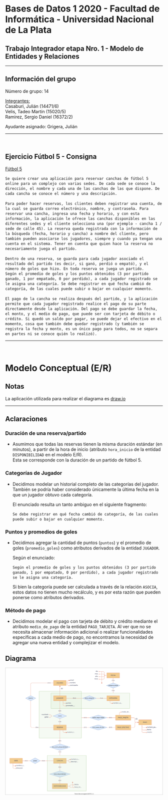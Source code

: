 # Bases de Datos 1 2020 - Facultad de Informática - Universidad Nacional de La Plata

## Trabajo Integrador etapa Nro. 1 - Modelo de Entidades y Relaciones

---

## Información del grupo

Número de grupo: 14  

<ins>Integrantes:</ins>  
Casaburi, Julián (14471/6)  
Velis, Tadeo Martín (15020/5)  
Ramirez, Sergio Daniel (16372/2)  

Ayudante asignado: Grigera, Julián

---

<div style="page-break-after: always; visibility: hidden"> 
    \pagebreak 
</div>

## Ejercicio Fútbol 5 - Consigna

<ins>Fútbol 5</ins>

```
Se quiere crear una aplicación para reservar canchas de fútbol 5 online para un complejo con varias sedes. De cada sede se conoce la dirección, el nombre y cada una de las canchas de las que dispone. De cada cancha se conoce el número y una descripción.

Para poder hacer reservas, los clientes deben registrar una cuenta, de la cual se guarda correo electrónico, nombre, y contraseña. Para reservar una cancha, ingresa una fecha y horario, y con esta información, la aplicación le ofrece las canchas disponibles en las diferentes sedes y el cliente selecciona una (por ejemplo - cancha 1 / sede de calle 45). La reserva queda registrada con la información de la búsqueda (fecha, horario y cancha) a nombre del cliente, pero también pueden asociarse los jugadores, siempre y cuando ya tengan una cuenta en el sistema. Tener en cuenta que quien hace la reserva no necesariamente juega el partido.

Dentro de una reserva, se guarda para cada jugador asociado el resultado del partido (es decir, si ganó, perdió o empató), y el número de goles que hizo. En toda reserva se juega un partido.  
Según el promedio de goles y los puntos obtenidos (3 por partido ganado, 1 por empatado, 0 por perdido), a cada jugador registrado se le asigna una categoría. Se debe registrar en qué fecha cambió de categoría, de las cuales puede subir o bajar en cualquier momento.

El pago de la cancha se realiza después del partido, y la aplicación permite que cada jugador registrado realice el pago de su parte directamente desde la aplicación. Del pago se debe guardar la fecha, el monto, y el medio de pago, que puede ser con tarjeta de débito o crédito. Si quedó un saldo por pagar, se puede dejar el efectivo en el momento, cosa que también debe quedar registrado (y también se registra la fecha y monto, es un único pago para todos, no se separa en partes ni se conoce quién lo realizó).
```

---

<div style="page-break-after: always; visibility: hidden"> 
    \pagebreak 
</div>

# Modelo Conceptual (E/R)

## Notas

La aplicación utilizada para realizar el diagrama es [draw.io](https://app.diagrams.net/)

---

## Aclaraciones

### Duración de una reserva/partido
- Asumimos que todas las reservas tienen la misma duración estándar (en minutos), a partir de la hora de inicio (atributo `hora_inicio` de la entidad `DISPONIBILIDAD` en el modelo E/R).  
Esta se corresponde con la duración de un partido de fútbol 5.

### Categorías de Jugador
- Decidimos modelar un historial completo de las categorías del jugador. También se podría haber considerado únicamente la última fecha en la que un jugador obtuvo cada categoría.  

    El enunciado resulta un tanto ambiguo en el siguiente fragmento:

    ```
    Se debe registrar en qué fecha cambió de categoría, de las cuales puede subir o bajar en cualquier momento.
    ```

### Puntos y promedios de goles
- Decidimos agregar la cantidad de puntos (`puntos`) y el promedio de goles (`promedio_goles`) como atributos derivados de la entidad `JUGADOR`.

    Según el enunciado:

    ```
    Según el promedio de goles y los puntos obtenidos (3 por partido ganado, 1 por empatado, 0 por perdido), a cada jugador registrado se le asigna una categoría.
    ```

   Si bien la categoría puede ser calculada a través de la relación `ASOCIA`, estos datos no tienen mucho recálculo, y es por esta razón que pueden ponerse como atributos derivados.

### Método de pago
- Decidimos modelar el pago con tarjeta de débito y crédito mediante el atributo `medio_de_pago` de la entidad `PAGO_TARJETA`. Al ver que no se necesita almacenar información adicional o realizar funcionalidades específicas a cada medio de pago, no encontramos la necesidad de agregar una nueva entidad y complejizar el modelo.

## Diagrama

<p align="center">
    <img src="4 - grupo14-ti-etapa1.svg" alt="TI E1 E/R"/>
</p>
